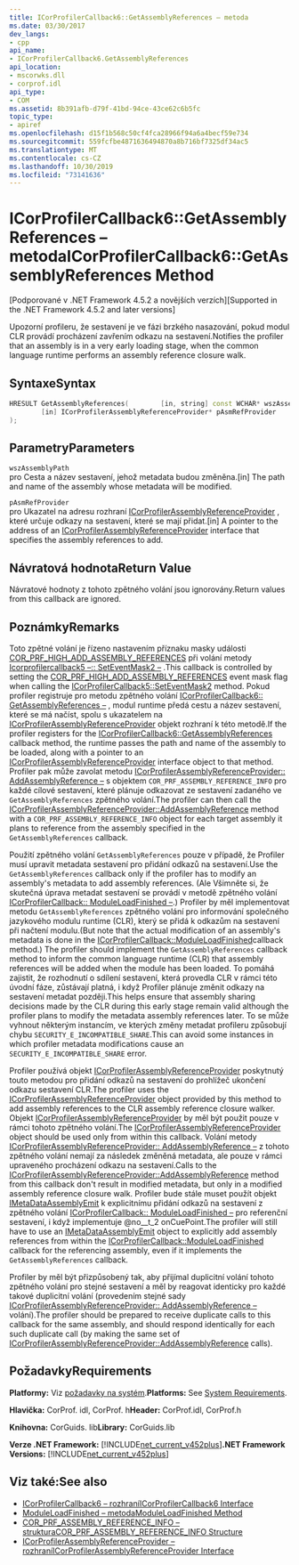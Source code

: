 ```yaml
---
title: ICorProfilerCallback6::GetAssemblyReferences – metoda
ms.date: 03/30/2017
dev_langs:
- cpp
api_name:
- ICorProfilerCallback6.GetAssemblyReferences
api_location:
- mscorwks.dll
- corprof.idl
api_type:
- COM
ms.assetid: 8b391afb-d79f-41bd-94ce-43ce62c6b5fc
topic_type:
- apiref
ms.openlocfilehash: d15f1b568c50cf4fca28966f94a6a4becf59e734
ms.sourcegitcommit: 559fcfbe4871636494870a8b716bf7325df34ac5
ms.translationtype: MT
ms.contentlocale: cs-CZ
ms.lasthandoff: 10/30/2019
ms.locfileid: "73141636"
---
```

# <a name="icorprofilercallback6getassemblyreferences-method"></a><span data-ttu-id="c0958-102">ICorProfilerCallback6::GetAssemblyReferences – metoda</span><span class="sxs-lookup"><span data-stu-id="c0958-102">ICorProfilerCallback6::GetAssemblyReferences Method</span></span>
<span data-ttu-id="c0958-103">[Podporované v .NET Framework 4.5.2 a novějších verzích]</span><span class="sxs-lookup"><span data-stu-id="c0958-103">[Supported in the .NET Framework 4.5.2 and later versions]</span></span>  
  
 <span data-ttu-id="c0958-104">Upozorní profileru, že sestavení je ve fázi brzkého nasazování, pokud modul CLR provádí procházení zavřením odkazu na sestavení.</span><span class="sxs-lookup"><span data-stu-id="c0958-104">Notifies the profiler that an assembly is in a very early loading stage, when the common language runtime performs an assembly reference closure walk.</span></span>  
  
## <a name="syntax"></a><span data-ttu-id="c0958-105">Syntaxe</span><span class="sxs-lookup"><span data-stu-id="c0958-105">Syntax</span></span>  
  
```cpp
HRESULT GetAssemblyReferences(        [in, string] const WCHAR* wszAssemblyPath,  
        [in] ICorProfilerAssemblyReferenceProvider* pAsmRefProvider  
);  
```  
  
## <a name="parameters"></a><span data-ttu-id="c0958-106">Parametry</span><span class="sxs-lookup"><span data-stu-id="c0958-106">Parameters</span></span>  
 `wszAssemblyPath`  
 <span data-ttu-id="c0958-107">pro Cesta a název sestavení, jehož metadata budou změněna.</span><span class="sxs-lookup"><span data-stu-id="c0958-107">[in] The path and name of the assembly whose metadata will be modified.</span></span>  
  
 `pAsmRefProvider`  
 <span data-ttu-id="c0958-108">pro Ukazatel na adresu rozhraní [ICorProfilerAssemblyReferenceProvider](../../../../docs/framework/unmanaged-api/profiling/icorprofilerassemblyreferenceprovider-interface.md) , které určuje odkazy na sestavení, které se mají přidat.</span><span class="sxs-lookup"><span data-stu-id="c0958-108">[in] A pointer to the address of an [ICorProfilerAssemblyReferenceProvider](../../../../docs/framework/unmanaged-api/profiling/icorprofilerassemblyreferenceprovider-interface.md) interface that specifies the assembly references to add.</span></span>  
  
## <a name="return-value"></a><span data-ttu-id="c0958-109">Návratová hodnota</span><span class="sxs-lookup"><span data-stu-id="c0958-109">Return Value</span></span>  
 <span data-ttu-id="c0958-110">Návratové hodnoty z tohoto zpětného volání jsou ignorovány.</span><span class="sxs-lookup"><span data-stu-id="c0958-110">Return values from this callback are ignored.</span></span>  
  
## <a name="remarks"></a><span data-ttu-id="c0958-111">Poznámky</span><span class="sxs-lookup"><span data-stu-id="c0958-111">Remarks</span></span>  
 <span data-ttu-id="c0958-112">Toto zpětné volání je řízeno nastavením příznaku masky události [COR_PRF_HIGH_ADD_ASSEMBLY_REFERENCES](../../../../docs/framework/unmanaged-api/profiling/cor-prf-high-monitor-enumeration.md) při volání metody [Icorprofilercallback5 –:: SetEventMask2 –](../../../../docs/framework/unmanaged-api/profiling/icorprofilerinfo5-seteventmask2-method.md) .</span><span class="sxs-lookup"><span data-stu-id="c0958-112">This callback is controlled by setting the [COR_PRF_HIGH_ADD_ASSEMBLY_REFERENCES](../../../../docs/framework/unmanaged-api/profiling/cor-prf-high-monitor-enumeration.md) event mask flag when calling the [ICorProfilerCallback5::SetEventMask2](../../../../docs/framework/unmanaged-api/profiling/icorprofilerinfo5-seteventmask2-method.md) method.</span></span> <span data-ttu-id="c0958-113">Pokud profiler registruje pro metodu zpětného volání [ICorProfilerCallback6:: GetAssemblyReferences –](../../../../docs/framework/unmanaged-api/profiling/icorprofilercallback6-getassemblyreferences-method.md) , modul runtime předá cestu a název sestavení, které se má načíst, spolu s ukazatelem na [ICorProfilerAssemblyReferenceProvider](../../../../docs/framework/unmanaged-api/profiling/icorprofilerassemblyreferenceprovider-interface.md) objekt rozhraní k této metodě.</span><span class="sxs-lookup"><span data-stu-id="c0958-113">If the profiler registers for the [ICorProfilerCallback6::GetAssemblyReferences](../../../../docs/framework/unmanaged-api/profiling/icorprofilercallback6-getassemblyreferences-method.md) callback method, the runtime passes the path and name of the assembly to be loaded, along with a pointer to an [ICorProfilerAssemblyReferenceProvider](../../../../docs/framework/unmanaged-api/profiling/icorprofilerassemblyreferenceprovider-interface.md) interface object to that method.</span></span> <span data-ttu-id="c0958-114">Profiler pak může zavolat metodu [ICorProfilerAssemblyReferenceProvider:: AddAssemblyReference –](../../../../docs/framework/unmanaged-api/profiling/icorprofilerassemblyreferenceprovider-addassemblyreference-method.md) s objektem `COR_PRF_ASSEMBLY_REFERENCE_INFO` pro každé cílové sestavení, které plánuje odkazovat ze sestavení zadaného ve `GetAssemblyReferences` zpětného volání.</span><span class="sxs-lookup"><span data-stu-id="c0958-114">The profiler can then call the [ICorProfilerAssemblyReferenceProvider::AddAssemblyReference](../../../../docs/framework/unmanaged-api/profiling/icorprofilerassemblyreferenceprovider-addassemblyreference-method.md) method with a `COR_PRF_ASSEMBLY_REFERENCE_INFO` object for each target assembly it plans to reference from the assembly specified in the `GetAssemblyReferences` callback.</span></span>  
  
 <span data-ttu-id="c0958-115">Použití zpětného volání `GetAssemblyReferences` pouze v případě, že Profiler musí upravit metadata sestavení pro přidání odkazů na sestavení.</span><span class="sxs-lookup"><span data-stu-id="c0958-115">Use the `GetAssemblyReferences` callback only if the profiler has to modify an assembly's metadata to add assembly references.</span></span> <span data-ttu-id="c0958-116">(Ale Všimněte si, že skutečná úprava metadat sestavení se provádí v metodě zpětného volání [ICorProfilerCallback:: ModuleLoadFinished –](../../../../docs/framework/unmanaged-api/profiling/icorprofilercallback-moduleloadfinished-method.md).) Profiler by měl implementovat metodu `GetAssemblyReferences` zpětného volání pro informování společného jazykového modulu runtime (CLR), který se přidá k odkazům na sestavení při načtení modulu.</span><span class="sxs-lookup"><span data-stu-id="c0958-116">(But note that the actual modification of an assembly's metadata is done in the [ICorProfilerCallback::ModuleLoadFinished](../../../../docs/framework/unmanaged-api/profiling/icorprofilercallback-moduleloadfinished-method.md)callback method.) The profiler should implement the `GetAssemblyReferences` callback method to inform the common language runtime (CLR) that assembly references will be added when the module has been loaded.</span></span>  <span data-ttu-id="c0958-117">To pomáhá zajistit, že rozhodnutí o sdílení sestavení, která provedla CLR v rámci této úvodní fáze, zůstávají platná, i když Profiler plánuje změnit odkazy na sestavení metadat později.</span><span class="sxs-lookup"><span data-stu-id="c0958-117">This helps ensure that assembly sharing decisions made by the CLR during this early stage remain valid although the profiler plans to modify the metadata assembly references later.</span></span>  <span data-ttu-id="c0958-118">To se může vyhnout některým instancím, ve kterých změny metadat profileru způsobují chybu `SECURITY_E_INCOMPATIBLE_SHARE`.</span><span class="sxs-lookup"><span data-stu-id="c0958-118">This can avoid some instances in which profiler metadata modifications cause an `SECURITY_E_INCOMPATIBLE_SHARE` error.</span></span>  
  
 <span data-ttu-id="c0958-119">Profiler používá objekt [ICorProfilerAssemblyReferenceProvider](../../../../docs/framework/unmanaged-api/profiling/icorprofilerassemblyreferenceprovider-interface.md) poskytnutý touto metodou pro přidání odkazů na sestavení do prohlížeč ukončení odkazu sestavení CLR.</span><span class="sxs-lookup"><span data-stu-id="c0958-119">The profiler uses the [ICorProfilerAssemblyReferenceProvider](../../../../docs/framework/unmanaged-api/profiling/icorprofilerassemblyreferenceprovider-interface.md) object provided by this method to add assembly references to the CLR assembly reference closure walker.</span></span>  <span data-ttu-id="c0958-120">Objekt [ICorProfilerAssemblyReferenceProvider](../../../../docs/framework/unmanaged-api/profiling/icorprofilerassemblyreferenceprovider-interface.md) by měl být použit pouze v rámci tohoto zpětného volání.</span><span class="sxs-lookup"><span data-stu-id="c0958-120">The [ICorProfilerAssemblyReferenceProvider](../../../../docs/framework/unmanaged-api/profiling/icorprofilerassemblyreferenceprovider-interface.md) object should be used only from within this callback.</span></span> <span data-ttu-id="c0958-121">Volání metody [ICorProfilerAssemblyReferenceProvider:: AddAssemblyReference –](../../../../docs/framework/unmanaged-api/profiling/icorprofilerassemblyreferenceprovider-addassemblyreference-method.md) z tohoto zpětného volání nemají za následek změněná metadata, ale pouze v rámci upraveného procházení odkazu na sestavení.</span><span class="sxs-lookup"><span data-stu-id="c0958-121">Calls to the [ICorProfilerAssemblyReferenceProvider::AddAssemblyReference](../../../../docs/framework/unmanaged-api/profiling/icorprofilerassemblyreferenceprovider-addassemblyreference-method.md) method from this callback don't result in modified metadata, but only in a modified assembly reference closure walk.</span></span> <span data-ttu-id="c0958-122">Profiler bude stále muset použít objekt [IMetaDataAssemblyEmit](../../../../docs/framework/unmanaged-api/metadata/imetadataassemblyemit-interface.md) k explicitnímu přidání odkazů na sestavení z zpětného volání [ICorProfilerCallback:: ModuleLoadFinished –](../../../../docs/framework/unmanaged-api/profiling/icorprofilercallback-moduleloadfinished-method.md) pro referenční sestavení, i když implementuje @no__t_2 onCuePoint.</span><span class="sxs-lookup"><span data-stu-id="c0958-122">The profiler will still have to use an [IMetaDataAssemblyEmit](../../../../docs/framework/unmanaged-api/metadata/imetadataassemblyemit-interface.md) object to explicitly add assembly references from within the [ICorProfilerCallback::ModuleLoadFinished](../../../../docs/framework/unmanaged-api/profiling/icorprofilercallback-moduleloadfinished-method.md) callback for the referencing assembly, even if it implements the `GetAssemblyReferences` callback.</span></span>  
  
 <span data-ttu-id="c0958-123">Profiler by měl být přizpůsobený tak, aby přijímal duplicitní volání tohoto zpětného volání pro stejné sestavení a měl by reagovat identicky pro každé takové duplicitní volání (provedením stejné sady [ICorProfilerAssemblyReferenceProvider:: AddAssemblyReference –](../../../../docs/framework/unmanaged-api/profiling/icorprofilerassemblyreferenceprovider-addassemblyreference-method.md) volání).</span><span class="sxs-lookup"><span data-stu-id="c0958-123">The profiler should be prepared to receive duplicate calls to this callback for the same assembly, and should respond identically for each such duplicate call (by making the same set of [ICorProfilerAssemblyReferenceProvider::AddAssemblyReference](../../../../docs/framework/unmanaged-api/profiling/icorprofilerassemblyreferenceprovider-addassemblyreference-method.md) calls).</span></span>  
  
## <a name="requirements"></a><span data-ttu-id="c0958-124">Požadavky</span><span class="sxs-lookup"><span data-stu-id="c0958-124">Requirements</span></span>  
 <span data-ttu-id="c0958-125">**Platformy:** Viz [požadavky na systém](../../../../docs/framework/get-started/system-requirements.md).</span><span class="sxs-lookup"><span data-stu-id="c0958-125">**Platforms:** See [System Requirements](../../../../docs/framework/get-started/system-requirements.md).</span></span>  
  
 <span data-ttu-id="c0958-126">**Hlavička:** CorProf. idl, CorProf. h</span><span class="sxs-lookup"><span data-stu-id="c0958-126">**Header:** CorProf.idl, CorProf.h</span></span>  
  
 <span data-ttu-id="c0958-127">**Knihovna:** CorGuids. lib</span><span class="sxs-lookup"><span data-stu-id="c0958-127">**Library:** CorGuids.lib</span></span>  
  
 <span data-ttu-id="c0958-128">**Verze .NET Framework:** [!INCLUDE[net_current_v452plus](../../../../includes/net-current-v452plus-md.md)]</span><span class="sxs-lookup"><span data-stu-id="c0958-128">**.NET Framework Versions:** [!INCLUDE[net_current_v452plus](../../../../includes/net-current-v452plus-md.md)]</span></span>  
  
## <a name="see-also"></a><span data-ttu-id="c0958-129">Viz také:</span><span class="sxs-lookup"><span data-stu-id="c0958-129">See also</span></span>

- [<span data-ttu-id="c0958-130">ICorProfilerCallback6 – rozhraní</span><span class="sxs-lookup"><span data-stu-id="c0958-130">ICorProfilerCallback6 Interface</span></span>](../../../../docs/framework/unmanaged-api/profiling/icorprofilercallback6-interface.md)
- [<span data-ttu-id="c0958-131">ModuleLoadFinished – metoda</span><span class="sxs-lookup"><span data-stu-id="c0958-131">ModuleLoadFinished Method</span></span>](../../../../docs/framework/unmanaged-api/profiling/icorprofilercallback-moduleloadfinished-method.md)
- [<span data-ttu-id="c0958-132">COR_PRF_ASSEMBLY_REFERENCE_INFO – struktura</span><span class="sxs-lookup"><span data-stu-id="c0958-132">COR_PRF_ASSEMBLY_REFERENCE_INFO Structure</span></span>](../../../../docs/framework/unmanaged-api/profiling/cor-prf-assembly-reference-info-structure.md)
- [<span data-ttu-id="c0958-133">ICorProfilerAssemblyReferenceProvider – rozhraní</span><span class="sxs-lookup"><span data-stu-id="c0958-133">ICorProfilerAssemblyReferenceProvider Interface</span></span>](../../../../docs/framework/unmanaged-api/profiling/icorprofilerassemblyreferenceprovider-interface.md)
